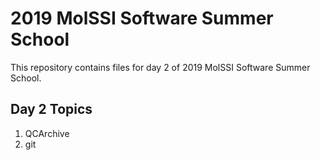 # 2019 MolSSI Software Summer School

This repository contains files for day 2 of 2019 MolSSI Software Summer School.

## Day 2 Topics
1. QCArchive
2. git